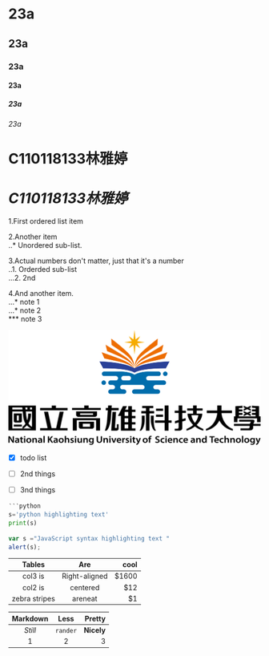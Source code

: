 # 23a
## 23a
### 23a
#### 23a
##### 23a
###### 23a  
# **C110118133林雅婷**  
# ***C110118133林雅婷***


1.First ordered list item  

2.Another item  
..* Unordered sub-list. 

3.Actual numbers don't matter, just that it's a number  
..1. Orderded sub-list  
...2. 2nd  

4.And another item.  
...* note 1  
...* note 2  
 *** note 3  

![NKUST](nkust.png '高科大') 
- [x] todo list
- [ ] 2nd things
- [ ] 3nd things


```python
‵‵‵python
s='python highlighting text'
print(s)
```

```js
var s ="JavaScript syntax highlighting text "
alert(s);
```


|      Tables   |      Are      |  cool |
|:-------------:|:-------------:| -----:|
|    col3 is    | Right-aligned | $1600 |
|    col2 is    |   centered    |   $12 |
| zebra stripes |    areneat    |    $1 |



| Markdown |   Less   |     Pretty |
|:--------:|:--------:| ----------:|
| *Still*  | `rander` | **Nicely** |
|    1     |    2     |          3 |

